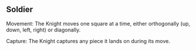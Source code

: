 ## Soldier

Movement: The Knight moves one square at a time, either orthogonally (up, down, left, right) or diagonally.

Capture: The Knight captures any piece it lands on during its move.
